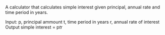 A calculator that calculates simple interest given principal, annual rate and time period in years.

Input:
  p, principal ammount
  t, time period in years
  r, annual rate of interest
Output
  simple interest = p*t*r
